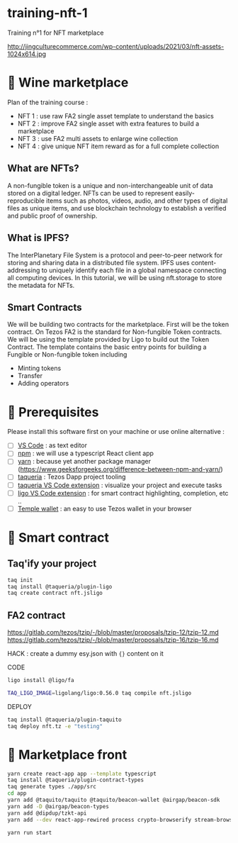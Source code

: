 # training-nft-1

Training n°1 for NFT marketplace

http://jingculturecommerce.com/wp-content/uploads/2021/03/nft-assets-1024x614.jpg

<PHOTO hacker wine here>

# :wine_glass: Wine marketplace

Plan of the training course :

- NFT 1 : use raw FA2 single asset template to understand the basics
- NFT 2 : improve FA2 single asset with extra features to build a marketplace
- NFT 3 : use FA2 multi assets to enlarge wine collection
- NFT 4 : give unique NFT item reward as for a full complete collection

<PHOTO final ui>

## What are NFTs?

A non-fungible token is a unique and non-interchangeable unit of data stored on a digital ledger. NFTs can be used to represent easily-reproducible items such as photos, videos, audio, and other types of digital files as unique items, and use blockchain technology to establish a verified and public proof of ownership.

## What is IPFS?

The InterPlanetary File System is a protocol and peer-to-peer network for storing and sharing data in a distributed file system. IPFS uses content-addressing to uniquely identify each file in a global namespace connecting all computing devices. In this tutorial, we will be using nft.storage to store the metadata for NFTs.

## Smart Contracts

We will be building two contracts for the marketplace. First will be the token contract. On Tezos FA2 is the standard for Non-fungible Token contracts. We will be using the template provided by Ligo to build out the Token Contract. The template contains the basic entry points for building a Fungible or Non-fungible token including

- Minting tokens
- Transfer
- Adding operators

# :memo: Prerequisites

Please install this software first on your machine or use online alternative :

- [ ] [VS Code](https://code.visualstudio.com/download) : as text editor
- [ ] [npm](https://nodejs.org/en/download/) : we will use a typescript React client app
- [ ] [yarn](https://classic.yarnpkg.com/lang/en/docs/install/#windows-stable) : because yet another package manager (https://www.geeksforgeeks.org/difference-between-npm-and-yarn/)
- [ ] [taqueria](https://github.com/ecadlabs/taqueria) : Tezos Dapp project tooling
- [ ] [taqueria VS Code extension](https://marketplace.visualstudio.com/items?itemName=ecadlabs.taqueria-vscode) : visualize your project and execute tasks
- [ ] [ligo VS Code extension](https://marketplace.visualstudio.com/items?itemName=ligolang-publish.ligo-vscode) : for smart contract highlighting, completion, etc ..
- [ ] [Temple wallet](https://templewallet.com/) : an easy to use Tezos wallet in your browser

# :scroll: Smart contract

## Taq'ify your project

```bash
taq init
taq install @taqueria/plugin-ligo
taq create contract nft.jsligo
```

## FA2 contract

https://gitlab.com/tezos/tzip/-/blob/master/proposals/tzip-12/tzip-12.md
https://gitlab.com/tezos/tzip/-/blob/master/proposals/tzip-16/tzip-16.md

HACK : create a dummy esy.json with `{}` content on it

CODE

```bash
ligo install @ligo/fa

TAQ_LIGO_IMAGE=ligolang/ligo:0.56.0 taq compile nft.jsligo
```

DEPLOY

```bash
taq install @taqueria/plugin-taquito
taq deploy nft.tz -e "testing"
```

# :construction_worker: Marketplace front

```bash
yarn create react-app app --template typescript
taq install @taqueria/plugin-contract-types
taq generate types ./app/src
cd app
yarn add @taquito/taquito @taquito/beacon-wallet @airgap/beacon-sdk
yarn add -D @airgap/beacon-types
yarn add @dipdup/tzkt-api
yarn add --dev react-app-rewired process crypto-browserify stream-browserify assert stream-http https-browserify os-browserify url path-browserify

yarn run start
```
